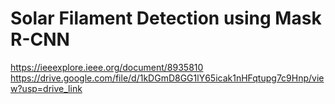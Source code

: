 # Solar Filament Detection using Mask R-CNN
https://ieeexplore.ieee.org/document/8935810
https://drive.google.com/file/d/1kDGmD8GG1lY65icak1nHFqtupg7c9Hnp/view?usp=drive_link
